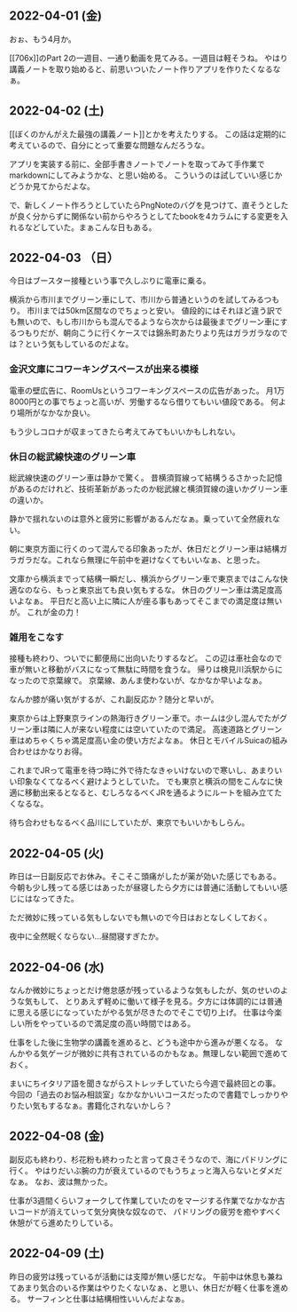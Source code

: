 ## 2022-04-01 (金)

おぉ、もう4月か。

[[706x]]のPart 2の一週目、一通り動画を見てみる。一週目は軽そうね。
やはり講義ノートを取り始めると、前思いついたノート作りアプリを作りたくなるなぁ。

## 2022-04-02 (土)

[[ぼくのかんがえた最強の講義ノート]]とかを考えたりする。
この話は定期的に考えているので、自分にとって重要な問題なんだろうな。

アプリを実装する前に、全部手書きノートでノートを取ってみて手作業でmarkdownにしてみようかな、と思い始める。
こういうのは試していい感じかどうか見てからだよな。

で、新しくノート作ろうとしていたらPngNoteのバグを見つけて、直そうとしたが良く分からずに関係ない前からやろうとしてたbookを4カラムにする変更を入れるなどしていた。まぁこんな日もある。

## 2022-04-03 （日）

今日はブースター接種という事で久しぶりに電車に乗る。

横浜から市川までグリーン車にして、市川から普通というのを試してみるつもり。
市川までは50km区間なのでちょっと安い。
値段的にはそれほど違う訳でも無いので、もし市川からも混んでるようなら次からは最後までグリーン車にするつもりだが、朝向こうに行くケースでは錦糸町あたりより先はガラガラなのでは？という気もしているのだよな。

### 金沢文庫にコワーキングスペースが出来る模様

電車の壁広告に、RoomUsというコワーキングスペースの広告があった。
月1万8000円との事でちょっと高いが、労働するなら借りてもいい値段である。
何より場所がなかなか良い。

もう少しコロナが収まってきたら考えてみてもいいかもしれない。

### 休日の総武線快速のグリーン車

総武線快速のグリーン車は静かで驚く。
昔横須賀線って結構うるさかった記憶があるのだけれど、技術革新があったのか総武線と横須賀線の違いかグリーン車の違いか。

静かで揺れないのは意外と疲労に影響があるんだなぁ。乗っていて全然疲れない。

朝に東京方面に行くのって混んでる印象あったが、休日だとグリーン車は結構ガラガラだな。これなら無理に午前中を避けなくてもいいなぁ、と思った。

文庫から横浜までって結構一瞬だし、横浜からグリーン車で東京まではこんな快適なのなら、もっと東京出ても良い気もするな。
休日のグリーン車は満足度高いよなぁ。
平日だと高い上に隣に人が座る事もあってそこまでの満足度は無いが。
これが金の力！

### 雑用をこなす

接種も終わり、ついでに郵便局に出向いたりするなど。
この辺は車社会なので車が無いと移動がバスになって無駄に時間を食うな。
帰りは検見川浜駅からになったので京葉線で。
京葉線、あんま使わないが、なかなか早いよなぁ。

なんか膝が痛い気がするが、これ副反応か？随分と早いが。

東京からは上野東京ラインの熱海行きグリーン車で。ホームは少し混んでたがグリーン車は隣に人が来ない程度には空いていたので満足。
高速道路とグリーン車はめちゃくちゃ満足度高い金の使い方だよなぁ。
休日とモバイルSuicaの組み合わせはかなりお得。

これまでJRって電車を待つ時に外で待たなきゃいけないので寒いし、あまりいい印象なくてなるべく避けようとしていた。
でも東京と横浜の間をこんなに快適に移動出来るとなると、むしろなるべくJRを通るようにルートを組み立てたくなるな。

待ち合わせもなるべく品川にしていたが、東京でもいいかもしらん。

## 2022-04-05 (火)

昨日は一日副反応でお休み。そこそこ頭痛がしたが薬が効いた感じでもある。
今朝も少し残ってる感じはあったが昼寝したら夕方には普通に活動してもいい感じにはなってきた。

ただ微妙に残っている気もしないでも無いので今日はおとなしくしておく。

夜中に全然眠くならない…昼間寝すぎたか。

## 2022-04-06 (水)

なんか微妙にちょっとだけ倦怠感が残っているような気もしたが、気のせいのような気もして、
とりあえず軽めに働いて様子を見る。夕方には体調的には普通に思える感じになっていたがやる気が尽きたのでそこで切り上げ。
仕事は今楽しい所をやっているので満足度の高い時間ではある。

仕事をした後に生物学の講義を進めると、どうも途中から進みが悪くなる。
なんかやる気ゲージが微妙に共有されているのかもなぁ。無理しない範囲で進めておく。

まいにちイタリア語を聞きながらストレッチしていたら今週で最終回との事。
今回の「過去のお悩み相談室」なかなかいいコースだったので書籍でしっかりやりたい気もするなぁ。書籍化されないかしら？

## 2022-04-08 (金)

副反応も終わり、杉花粉も終わったと言って良さそうなので、海にパドリングに行く。
やはりだいぶ腕の力が衰えているのでもうちょっと海入らないとダメだなぁ。
なお、波は無かった。

仕事が3週間くらいフォークして作業していたのをマージする作業でなかなか古いコードが消えていって気分爽快な奴なので、
パドリングの疲労を癒やすべく休憩がてら進めたりしている。

## 2022-04-09 (土)

昨日の疲労は残っているが活動には支障が無い感じだな。
午前中は休息も兼ねてあまり気合のいる作業はやりたくないなぁ、と思い、休日だが軽く仕事を進める。
サーフィンと仕事は結構相性いいんだよなぁ。